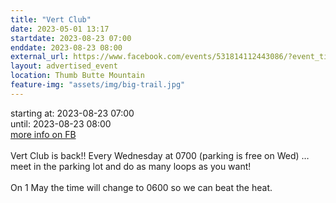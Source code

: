 ```yaml
---
title: "Vert Club"
date: 2023-05-01 13:17
startdate: 2023-08-23 07:00
enddate: 2023-08-23 08:00
external_url: https://www.facebook.com/events/531814112443086/?event_time_id=531814169109747
layout: advertised_event
location: Thumb Butte Mountain
feature-img: "assets/img/big-trail.jpg"
---
```


starting at: 2023-08-23 07:00<br>until: 2023-08-23 08:00<br><a href="https://www.facebook.com/events/531814112443086/?event_time_id=531814169109747">more info on FB</a><br><br>Vert Club is back!! Every Wednesday at 0700 (parking is free on Wed) … meet in the parking lot and do as many loops as you want!<br>
  <br>
  On 1 May the time will change to 0600 so we can beat the heat.<br>
  <br>
  
